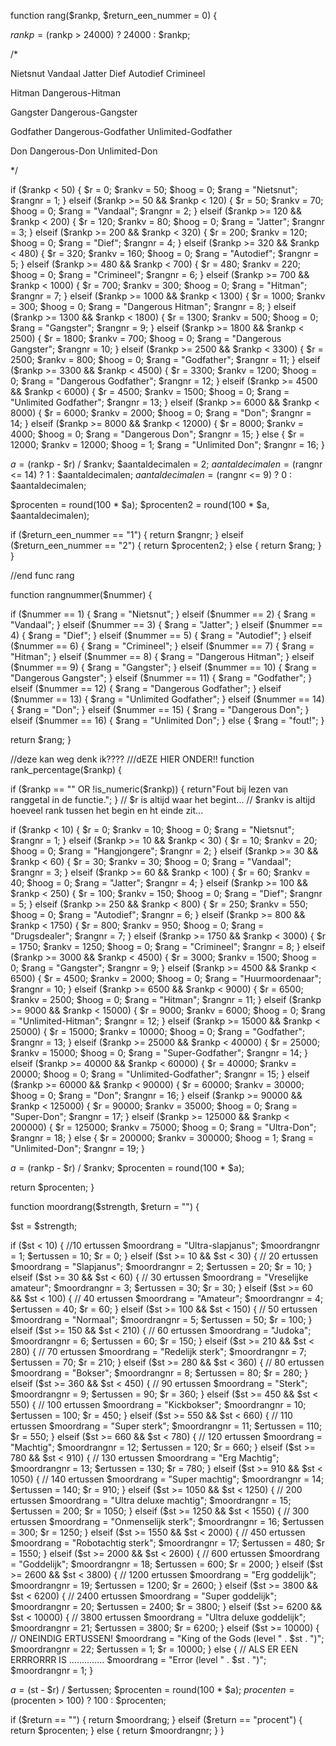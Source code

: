 function rang($rankp, $return_een_nummer = 0) {

$rankp = ($rankp > 24000) ? 24000 : \$rankp;

/\*

Nietsnut
Vandaal
Jatter
Dief
Autodief
Crimineel

Hitman
Dangerous-Hitman

Gangster
Dangerous-Gangster

Godfather
Dangerous-Godfather
Unlimited-Godfather

Don
Dangerous-Don
Unlimited-Don

\*/

if ($rankp < 50) {
    $r = 0;
$rankv = 50;
    $hoog = 0;
$rang = "Nietsnut";
    $rangnr = 1;
} elseif ($rankp >= 50 && $rankp < 120) {
$r = 50;
    $rankv = 70;
$hoog = 0;
    $rang = "Vandaal";
$rangnr = 2;
} elseif ($rankp >= 120 && $rankp < 200) {
    $r = 120;
$rankv = 80;
    $hoog = 0;
$rang = "Jatter";
    $rangnr = 3;
} elseif ($rankp >= 200 && $rankp < 320) {
$r = 200;
    $rankv = 120;
$hoog = 0;
    $rang = "Dief";
$rangnr = 4;
} elseif ($rankp >= 320 && $rankp < 480) {
    $r = 320;
$rankv = 160;
    $hoog = 0;
$rang = "Autodief";
    $rangnr = 5;
} elseif ($rankp >= 480 && $rankp < 700) {
$r = 480;
    $rankv = 220;
$hoog = 0;
    $rang = "Crimineel";
$rangnr = 6;
} elseif ($rankp >= 700 && $rankp < 1000) {
    $r = 700;
$rankv = 300;
    $hoog = 0;
$rang = "Hitman";
    $rangnr = 7;
} elseif ($rankp >= 1000 && $rankp < 1300) {
$r = 1000;
    $rankv = 300;
$hoog = 0;
    $rang = "Dangerous Hitman";
$rangnr = 8;
} elseif ($rankp >= 1300 && $rankp < 1800) {
    $r = 1300;
$rankv = 500;
    $hoog = 0;
$rang = "Gangster";
    $rangnr = 9;
} elseif ($rankp >= 1800 && $rankp < 2500) {
$r = 1800;
    $rankv = 700;
$hoog = 0;
    $rang = "Dangerous Gangster";
$rangnr = 10;
} elseif ($rankp >= 2500 && $rankp < 3300) {
    $r = 2500;
$rankv = 800;
    $hoog = 0;
$rang = "Godfather";
    $rangnr = 11;
} elseif ($rankp >= 3300 && $rankp < 4500) {
$r = 3300;
    $rankv = 1200;
$hoog = 0;
    $rang = "Dangerous Godfather";
$rangnr = 12;
} elseif ($rankp >= 4500 && $rankp < 6000) {
    $r = 4500;
$rankv = 1500;
    $hoog = 0;
$rang = "Unlimited Godfather";
    $rangnr = 13;
} elseif ($rankp >= 6000 && $rankp < 8000) {
$r = 6000;
    $rankv = 2000;
$hoog = 0;
    $rang = "Don";
$rangnr = 14;
} elseif ($rankp >= 8000 && $rankp < 12000) {
    $r = 8000;
$rankv = 4000;
    $hoog = 0;
$rang = "Dangerous Don";
    $rangnr = 15;
} else {
$r = 12000;
    $rankv = 12000;
$hoog = 1;
    $rang = "Unlimited Don";
\$rangnr = 16;
}

$a = ($rankp - $r) / $rankv;
$aantaldecimalen = 2;
$aantaldecimalen = ($rangnr <= 14) ? 1 : $aantaldecimalen;
$aantaldecimalen = ($rangnr <= 9) ? 0 : \$aantaldecimalen;

$procenten = round(100 * $a);
$procenten2 = round(100 * $a, \$aantaldecimalen);

if ($return_een_nummer == "1") {
    return $rangnr;
} elseif ($return_een_nummer == "2") {
    return $procenten2;
} else {
return \$rang;
}
}

//end func rang

function rangnummer(\$nummer) {

if ($nummer == 1) {
    $rang = "Nietsnut";
} elseif ($nummer == 2) {
    $rang = "Vandaal";
} elseif ($nummer == 3) {
    $rang = "Jatter";
} elseif ($nummer == 4) {
    $rang = "Dief";
} elseif ($nummer == 5) {
    $rang = "Autodief";
} elseif ($nummer == 6) {
    $rang = "Crimineel";
} elseif ($nummer == 7) {
    $rang = "Hitman";
} elseif ($nummer == 8) {
    $rang = "Dangerous Hitman";
} elseif ($nummer == 9) {
    $rang = "Gangster";
} elseif ($nummer == 10) {
    $rang = "Dangerous Gangster";
} elseif ($nummer == 11) {
    $rang = "Godfather";
} elseif ($nummer == 12) {
    $rang = "Dangerous Godfather";
} elseif ($nummer == 13) {
    $rang = "Unlimited Godfather";
} elseif ($nummer == 14) {
    $rang = "Don";
} elseif ($nummer == 15) {
    $rang = "Dangerous Don";
} elseif ($nummer == 16) {
    $rang = "Unlimited Don";
} else {
\$rang = "fout!";
}

return \$rang;
}

//deze kan weg denk ik????
///dEZE HIER ONDER!!
function rank_percentage(\$rankp) {

if ($rankp == "" OR !is_numeric($rankp)) {
return"Fout bij lezen van ranggetal in de functie.";
}
// $r is altijd waar het begint...
// $rankv is altijd hoeveel rank tussen het begin en ht einde zit...

if ($rankp < 10) {
    $r = 0;
$rankv = 10;
    $hoog = 0;
$rang = "Nietsnut";
    $rangnr = 1;
} elseif ($rankp >= 10 && $rankp < 30) {
$r = 10;
    $rankv = 20;
$hoog = 0;
    $rang = "Hangjongere";
$rangnr = 2;
} elseif ($rankp >= 30 && $rankp < 60) {
    $r = 30;
$rankv = 30;
    $hoog = 0;
$rang = "Vandaal";
    $rangnr = 3;
} elseif ($rankp >= 60 && $rankp < 100) {
$r = 60;
    $rankv = 40;
$hoog = 0;
    $rang = "Jatter";
$rangnr = 4;
} elseif ($rankp >= 100 && $rankp < 250) {
    $r = 100;
$rankv = 150;
    $hoog = 0;
$rang = "Dief";
    $rangnr = 5;
} elseif ($rankp >= 250 && $rankp < 800) {
$r = 250;
    $rankv = 550;
$hoog = 0;
    $rang = "Autodief";
$rangnr = 6;
} elseif ($rankp >= 800 && $rankp < 1750) {
    $r = 800;
$rankv = 950;
    $hoog = 0;
$rang = "Drugsdealer";
    $rangnr = 7;
} elseif ($rankp >= 1750 && $rankp < 3000) {
$r = 1750;
    $rankv = 1250;
$hoog = 0;
    $rang = "Crimineel";
$rangnr = 8;
} elseif ($rankp >= 3000 && $rankp < 4500) {
    $r = 3000;
$rankv = 1500;
    $hoog = 0;
$rang = "Gangster";
    $rangnr = 9;
} elseif ($rankp >= 4500 && $rankp < 6500) {
$r = 4500;
    $rankv = 2000;
$hoog = 0;
    $rang = "Huurmoordenaar";
$rangnr = 10;
} elseif ($rankp >= 6500 && $rankp < 9000) {
    $r = 6500;
$rankv = 2500;
    $hoog = 0;
$rang = "Hitman";
    $rangnr = 11;
} elseif ($rankp >= 9000 && $rankp < 15000) {
$r = 9000;
    $rankv = 6000;
$hoog = 0;
    $rang = "Unlimited-Hitman";
$rangnr = 12;
} elseif ($rankp >= 15000 && $rankp < 25000) {
    $r = 15000;
$rankv = 10000;
    $hoog = 0;
$rang = "Godfather";
    $rangnr = 13;
} elseif ($rankp >= 25000 && $rankp < 40000) {
$r = 25000;
    $rankv = 15000;
$hoog = 0;
    $rang = "Super-Godfather";
$rangnr = 14;
} elseif ($rankp >= 40000 && $rankp < 60000) {
    $r = 40000;
$rankv = 20000;
    $hoog = 0;
$rang = "Unlimited-Godfather";
    $rangnr = 15;
} elseif ($rankp >= 60000 && $rankp < 90000) {
$r = 60000;
    $rankv = 30000;
$hoog = 0;
    $rang = "Don";
$rangnr = 16;
} elseif ($rankp >= 90000 && $rankp < 125000) {
    $r = 90000;
$rankv = 35000;
    $hoog = 0;
$rang = "Super-Don";
    $rangnr = 17;
} elseif ($rankp >= 125000 && $rankp < 200000) {
$r = 125000;
    $rankv = 75000;
$hoog = 0;
    $rang = "Ultra-Don";
$rangnr = 18;
} else {
    $r = 200000;
$rankv = 300000;
    $hoog = 1;
$rang = "Unlimited-Don";
    $rangnr = 19;
}

$a = ($rankp - $r) / $rankv;
$procenten = round(100 * $a);

return \$procenten;
}

function moordrang($strength, $return = "") {

$st = $strength;

if ($st < 10) { //10 ertussen
    $moordrang = "Ultra-slapjanus";
$moordrangnr = 1;
    $ertussen = 10;
$r = 0;
} elseif ($st >= 10 && $st < 30) { // 20 ertussen
    $moordrang = "Slapjanus";
$moordrangnr = 2;
    $ertussen = 20;
$r = 10;
} elseif ($st >= 30 && $st < 60) { // 30 ertussen
    $moordrang = "Vreselijke amateur";
$moordrangnr = 3;
    $ertussen = 30;
$r = 30;
} elseif ($st >= 60 && $st < 100) { // 40 ertussen
    $moordrang = "Amateur";
$moordrangnr = 4;
    $ertussen = 40;
$r = 60;
} elseif ($st >= 100 && $st < 150) { // 50 ertussen
    $moordrang = "Normaal";
$moordrangnr = 5;
    $ertussen = 50;
$r = 100;
} elseif ($st >= 150 && $st < 210) { // 60 ertussen
    $moordrang = "Judoka";
$moordrangnr = 6;
    $ertussen = 60;
$r = 150;
} elseif ($st >= 210 && $st < 280) { // 70 ertussen
    $moordrang = "Redelijk sterk";
$moordrangnr = 7;
    $ertussen = 70;
$r = 210;
} elseif ($st >= 280 && $st < 360) { // 80 ertussen
    $moordrang = "Bokser";
$moordrangnr = 8;
    $ertussen = 80;
$r = 280;
} elseif ($st >= 360 && $st < 450) { // 90 ertussen
    $moordrang = "Sterk";
$moordrangnr = 9;
    $ertussen = 90;
$r = 360;
} elseif ($st >= 450 && $st < 550) { // 100 ertussen
    $moordrang = "Kickbokser";
$moordrangnr = 10;
    $ertussen = 100;
$r = 450;
} elseif ($st >= 550 && $st < 660) { // 110 ertussen
    $moordrang = "Super sterk";
$moordrangnr = 11;
    $ertussen = 110;
$r = 550;
} elseif ($st >= 660 && $st < 780) { // 120 ertussen
    $moordrang = "Machtig";
$moordrangnr = 12;
    $ertussen = 120;
$r = 660;
} elseif ($st >= 780 && $st < 910) { // 130 ertussen
    $moordrang = "Erg Machtig";
$moordrangnr = 13;
    $ertussen = 130;
$r = 780;
} elseif ($st >= 910 && $st < 1050) { // 140 ertussen
    $moordrang = "Super machtig";
$moordrangnr = 14;
    $ertussen = 140;
$r = 910;
} elseif ($st >= 1050 && $st < 1250) { // 200 ertussen
    $moordrang = "Ultra deluxe machtig";
$moordrangnr = 15;
    $ertussen = 200;
$r = 1050;
} elseif ($st >= 1250 && $st < 1550) { // 300 ertussen
    $moordrang = "Onmenselijk sterk";
$moordrangnr = 16;
    $ertussen = 300;
$r = 1250;
} elseif ($st >= 1550 && $st < 2000) { // 450 ertussen
    $moordrang = "Robotachtig sterk";
$moordrangnr = 17;
    $ertussen = 480;
$r = 1550;
} elseif ($st >= 2000 && $st < 2600) { // 600 ertussen
    $moordrang = "Goddelijk";
$moordrangnr = 18;
    $ertussen = 600;
$r = 2000;
} elseif ($st >= 2600 && $st < 3800) { // 1200 ertussen
    $moordrang = "Erg goddelijk";
$moordrangnr = 19;
    $ertussen = 1200;
$r = 2600;
} elseif ($st >= 3800 && $st < 6200) { // 2400 ertussen
    $moordrang = "Super goddelijk";
$moordrangnr = 20;
    $ertussen = 2400;
$r = 3800;
} elseif ($st >= 6200 && $st < 10000) { // 3800 ertussen
    $moordrang = "Ultra deluxe goddelijk";
$moordrangnr = 21;
    $ertussen = 3800;
$r = 6200;
} elseif ($st >= 10000) { // ONEINDIG ERTUSSEN!
$moordrang = "King of the Gods (level " . $st . ")";
$moordrangnr = 22;
    $ertussen = 1;
$r = 10000;
} else { // ALS ER EEN ERRRORRR IS ..............
    $moordrang = "Error (level " . $st . ")";
    $moordrangnr = 1;
}

$a = ($st - $r) / $ertussen;
$procenten = round(100 * $a);
$procenten = ($procenten > 100) ? 100 : \$procenten;

if ($return == "") {
    return $moordrang;
} elseif ($return == "procent") {
    return $procenten;
} else {
return \$moordrangnr;
}
}
